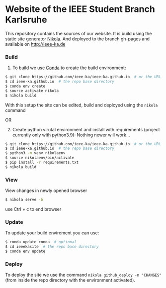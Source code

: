 # Website of the IEEE Student Branch Karlsruhe

This repository contains the sources of our website. It is build using the static site generator [Nikola](https://getnikola.com/). And deployed to the branch gh-pages and available on http://ieee-ka.de

### Build

1. To build we use [Conda](http://conda.pydata.org/) to create the build environment:
```sh
$ git clone https://github.com/ieee-ka/ieee-ka.github.io  # or the URL to your fork
$ cd ieee-ka.github.io  # the repo base directory
$ conda env create
$ source activate nikola
$ nikola build
```
With this setup the site can be edited, build and deployed using the ```nikola``` command

OR

2. Create python virutal environment and install with requirements (project currently only with python3.9):
   Nothing newer will work...
```sh
$ git clone https://github.com/ieee-ka/ieee-ka.github.io  # or the URL to your fork
$ cd ieee-ka.github.io  # the repo base directory
$ python3 -m venv nikolaenv
$ source nikolaenv/bin/activate
$ pip install -r requirements.txt
$ nikola build
```

### View

View changes in newly opened browser
```sh
$ nikola serve -b
```
use Ctrl + c to end browser

### Update

To update your build envirement you can use:
```sh
$ conda update conda  # optional
$ cd ieeekasite  # the repo base directory
$ conda env update
```

### Deploy

To deploy the site we use the command `nikola github_deploy -m "CHANGES"` (from inside the repo directory with the environment activated).

